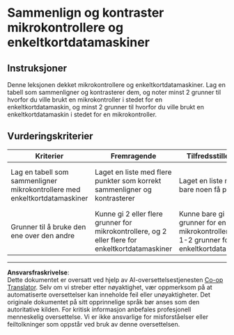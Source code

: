 <!--
CO_OP_TRANSLATOR_METADATA:
{
  "original_hash": "750bd75866471141f857240219084767",
  "translation_date": "2025-08-27T21:45:33+00:00",
  "source_file": "1-getting-started/lessons/2-deeper-dive/assignment.md",
  "language_code": "no"
}
-->
# Sammenlign og kontraster mikrokontrollere og enkeltkortdatamaskiner

## Instruksjoner

Denne leksjonen dekket mikrokontrollere og enkeltkortdatamaskiner. Lag en tabell som sammenligner og kontrasterer dem, og noter minst 2 grunner til hvorfor du ville brukt en mikrokontroller i stedet for en enkeltkortdatamaskin, og minst 2 grunner til hvorfor du ville brukt en enkeltkortdatamaskin i stedet for en mikrokontroller.

## Vurderingskriterier

| Kriterier | Fremragende | Tilfredsstillende | Trenger forbedring |
| --------- | ----------- | ----------------- | ------------------ |
| Lag en tabell som sammenligner mikrokontrollere med enkeltkortdatamaskiner | Laget en liste med flere punkter som korrekt sammenligner og kontrasterer | Laget en liste med bare noen få punkter | Kunne bare komme opp med ett punkt, eller ingen punkter for å sammenligne og kontrastere |
| Grunner til å bruke den ene over den andre | Kunne gi 2 eller flere grunner for mikrokontrollere, og 2 eller flere for enkeltkortdatamaskiner | Kunne bare gi 1-2 grunner for en mikrokontroller, og 1-2 grunner for en enkeltkortdatamaskin | Kunne ikke gi 1 eller flere grunner for en mikrokontroller eller for en enkeltkortdatamaskin |

---

**Ansvarsfraskrivelse**:  
Dette dokumentet er oversatt ved hjelp av AI-oversettelsestjenesten [Co-op Translator](https://github.com/Azure/co-op-translator). Selv om vi streber etter nøyaktighet, vær oppmerksom på at automatiserte oversettelser kan inneholde feil eller unøyaktigheter. Det originale dokumentet på sitt opprinnelige språk bør anses som den autoritative kilden. For kritisk informasjon anbefales profesjonell menneskelig oversettelse. Vi er ikke ansvarlige for misforståelser eller feiltolkninger som oppstår ved bruk av denne oversettelsen.